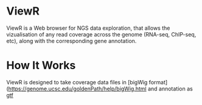 # ViewR

ViewR is a Web browser for NGS data exploration, that allows the vizualisation of any read coverage across the genome (RNA-seq, ChIP-seq, etc), along with the corresponding gene annotation.

# How It Works

ViewR is designed to take coverage data files in [bigWig format](https://genome.ucsc.edu/goldenPath/help/bigWig.html and annotation as [gtf](https://www.ensembl.org/info/website/upload/gff.html)
